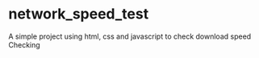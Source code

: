 # network_speed_test
A simple project using html, css and javascript to check download speed\
Checking
